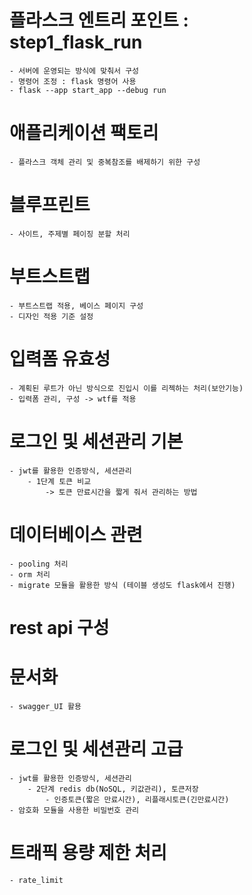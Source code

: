 # 플라스크 엔트리 포인트 : step1_flask_run
    - 서버에 운영되는 방식에 맞춰서 구성
    - 명령어 조정 : flask 명령어 사용
    - flask --app start_app --debug run

# 애플리케이션 팩토리
    - 플라스크 객체 관리 및 중복참조를 배제하기 위한 구성

# 블루프린트
    - 사이트, 주제별 페이징 분할 처리

# 부트스트랩
    - 부트스트랩 적용, 베이스 페이지 구성
    - 디자인 적용 기준 설정

# 입력폼 유효성
    - 계획된 루트가 아닌 방식으로 진입시 이를 리젝하는 처리(보안기능)
    - 입력폼 관리, 구성 -> wtf를 적용

# 로그인 및 세션관리 기본
    - jwt를 활용한 인증방식, 세션관리
        - 1단계 토큰 비교
            -> 토큰 만료시간을 짧게 줘서 관리하는 방법
        
# 데이터베이스 관련
    - pooling 처리
    - orm 처리
    - migrate 모듈을 활용한 방식 (테이블 생성도 flask에서 진행)

# rest api 구성

# 문서화
    - swagger_UI 활용

# 로그인 및 세션관리 고급
    - jwt를 활용한 인증방식, 세션관리
        - 2단계 redis db(NoSQL, 키값관리), 토큰저장
            - 인증토큰(짧은 만료시간), 리플래시토큰(긴만료시간)
    - 암호화 모듈을 사용한 비밀번호 관리

# 트래픽 용량 제한 처리
    - rate_limit
